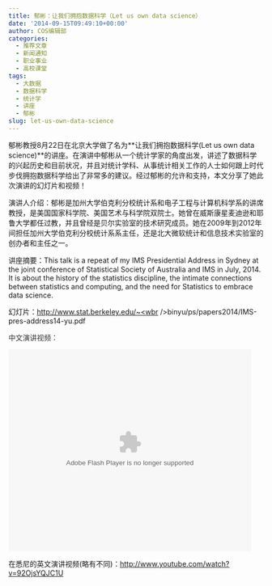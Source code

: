 ```yaml
---
title: 郁彬：让我们拥抱数据科学（Let us own data science）
date: '2014-09-15T09:49:10+00:00'
author: COS编辑部
categories:
  - 推荐文章
  - 新闻通知
  - 职业事业
  - 高校课堂
tags:
  - 大数据
  - 数据科学
  - 统计学
  - 讲座
  - 郁彬
slug: let-us-own-data-science
---
```


郁彬教授8月22日在北京大学做了名为**让我们拥抱数据科学(Let us own data science)**的讲座。在演讲中郁彬从一个统计学家的角度出发，讲述了数据科学的兴起历史和目前状况，并且对统计学科、从事统计相关工作的人士如何跟上时代步伐拥抱数据科学给出了非常多的建议。经过郁彬的允许和支持，本文分享了她此次演讲的幻灯片和视频！

演讲人介绍：郁彬是加州大学伯克利分校统计系和电子工程与计算机科学系的讲席教授，是美国国家科学院、美国艺术与科学院双院士。她曾在威斯康星麦迪逊和耶鲁大学都任过教，并且曾经是贝尔实验室的技术研究成员。她在2009年到2012年间担任加州大学伯克利分校统计系系主任，还是北大微软统计和信息技术实验室的创办者和主任之一。

讲座摘要：This talk is a repeat of my IMS Presidential Address in Sydney at the joint conference of Statistical Society of Australia and IMS in July, 2014. It is about the history of the statistics discipline, the intimate connections between statistics and computing, and the need for Statistics to embrace data science.

幻灯片：<a href="http://www.stat.berkeley.edu/~binyu/ps/papers2014/IMS-pres-address14-yu.pdf" target="_blank">http://www.stat.berkeley.edu/~<wbr />binyu/ps/papers2014/IMS-pres-<wbr />address14-yu.pdf</a>

<p style="color: #333333;">
  中文演讲视频：
</p>

<embed src="http://player.youku.com/player.php/sid/XNzY1MTk2OTY0/v.swf" type="application/x-shockwave-flash" width="480" height="400" align="middle">
</embed>

在悉尼的英文演讲视频(略有不同)：<a href="http://www.youtube.com/watch?v=92OjsYQJC1U" target="_blank">http://www.youtube.com/watch?v=92OjsYQJC1U</a>
